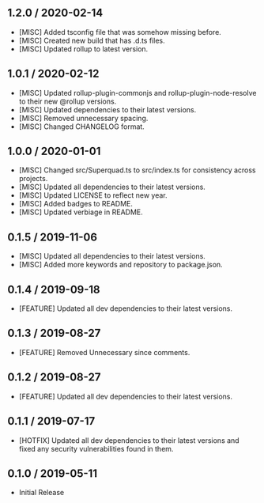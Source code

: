 ## 1.2.0 / 2020-02-14
- [MISC] Added tsconfig file that was somehow missing before.
- [MISC] Created new build that has .d.ts files.
- [MISC] Updated rollup to latest version.

## 1.0.1 / 2020-02-12
- [MISC] Updated rollup-plugin-commonjs and rollup-plugin-node-resolve to their new @rollup versions.
- [MISC] Updated dependencies to their latest versions.
- [MISC] Removed unnecessary spacing.
- [MISC] Changed CHANGELOG format.

## 1.0.0 / 2020-01-01
- [MISC] Changed src/Superquad.ts to src/index.ts for consistency across projects.
- [MISC] Updated all dependencies to their latest versions.
- [MISC] Updated LICENSE to reflect new year.
- [MISC] Added badges to README.
- [MISC] Updated verbiage in README.

## 0.1.5 / 2019-11-06
- [MISC] Updated all dependencies to their latest versions.
- [MISC] Added more keywords and repository to package.json.

## 0.1.4 / 2019-09-18
- [FEATURE] Updated all dev dependencies to their latest versions.

## 0.1.3 / 2019-08-27
- [FEATURE] Removed Unnecessary since comments.

## 0.1.2 / 2019-08-27
- [FEATURE] Updated all dev dependencies to their latest versions.

## 0.1.1 / 2019-07-17
- [HOTFIX] Updated all dev dependencies to their latest versions and fixed any security vulnerabilities found in them.

## 0.1.0 / 2019-05-11
- Initial Release